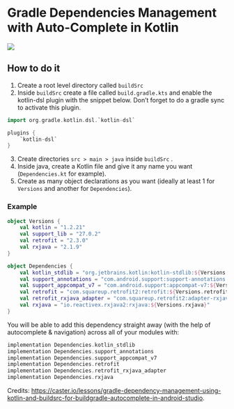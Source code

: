 # Gradle Dependencies Management with Auto-Complete in Kotlin

![](https://handstandsam.com/wp-content/uploads/2015/02/AutoComplete.gif)

## How to do it

1. Create a root level directory called ```buildSrc```
2. Inside ```buildSrc``` create a file called ```build.gradle.kts``` and enable the kotlin-dsl plugin with the snippet below. Don’t forget to do a gradle sync to activate this plugin.
```groovy
import org.gradle.kotlin.dsl.`kotlin-dsl`

plugins {
    `kotlin-dsl`
}
```
3. Create directories ```src > main > java``` inside ```buildSrc``` .
4. Inside java, create a Kotlin file and give it any name you want (```Dependencies.kt``` for example).
5. Create as many object declarations as you want (ideally at least 1 for ```Versions``` and another for ```Dependencies```).

### Example
```kotlin
object Versions {
    val kotlin = "1.2.21"
    val support_lib = "27.0.2"
    val retrofit = "2.3.0"
    val rxjava = "2.1.9"
}

object Dependencies {
    val kotlin_stdlib = "org.jetbrains.kotlin:kotlin-stdlib:${Versions.kotlin}"
    val support_annotations = "com.android.support:support-annotations:${Versions.support_lib}"
    val support_appcompat_v7 = "com.android.support:appcompat-v7:${Versions.support_lib}"
    val retrofit = "com.squareup.retrofit2:retrofit:${Versions.retrofit}"
    val retrofit_rxjava_adapter = "com.squareup.retrofit2:adapter-rxjava2:${Versions.retrofit}"
    val rxjava = "io.reactivex.rxjava2:rxjava:${Versions.rxjava}"
}
```
You will be able to add this dependency straight away (with the help of autocomplete & navigation) across all of your modules with:
```groovy
implementation Dependencies.kotlin_stdlib
implementation Dependencies.support_annotations
implementation Dependencies.support_appcompat_v7
implementation Dependencies.retrofit
implementation Dependencies.retrofit_rxjava_adapter
implementation Dependencies.rxjava
```

Credits:
https://caster.io/lessons/gradle-dependency-management-using-kotlin-and-buildsrc-for-buildgradle-autocomplete-in-android-studio.
